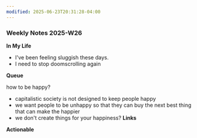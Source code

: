 ```yaml
---
modified: 2025-06-23T20:31:28-04:00
---
```


### Weekly Notes 2025-W26

**In My Life** 
- I've been feeling sluggish these days.
- I need to stop doomscrolling again

**Queue**
<!-- Capture the ideas or thoughts that spark excitement, and everything that pops into your head -->
how to be happy?
- capitalistic society is not designed to keep people happy
- we want people to be unhappy so that they can buy the next best thing that can make the happier
- we don't create things for your happiness?
**Links**


 **Actionable**